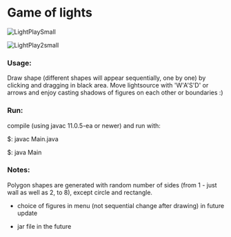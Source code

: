 # Game of lights

![LightPlaySmall](https://user-images.githubusercontent.com/44322872/79970186-d4e39e00-8492-11ea-92eb-0199a84c3c4f.JPG)

![LightPlay2small](https://user-images.githubusercontent.com/44322872/79970190-d57c3480-8492-11ea-8825-0179087ce9f4.JPG)


### Usage:

Draw shape (different shapes will appear sequentially, one by one) by clicking and dragging in black area. Move lightsource with 'W'A'S'D' or arrows and enjoy casting shadows of figures on each other or boundaries :)


### Run:

compile (using javac 11.0.5-ea or newer) and run with:

$: javac Main.java 

$: java Main


### Notes:

Polygon shapes are generated with random number of  sides (from 1 - just wall as well as 2, to 8), except circle and rectangle.


* choice of figures in menu (not sequential change after drawing) in future update

* jar file in the future


